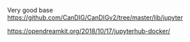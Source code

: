 Very good base https://github.com/CanDIG/CanDIGv2/tree/master/lib/jupyter

https://opendreamkit.org/2018/10/17/jupyterhub-docker/
